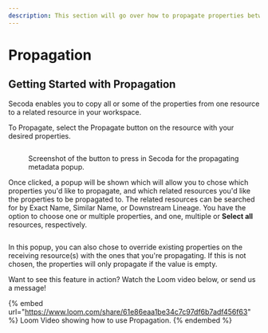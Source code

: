 ```yaml
---
description: This section will go over how to propagate properties between resources.
---
```


# Propagation

## Getting Started with Propagation

Secoda enables you to copy all or some of the properties from one resource to a related resource in your workspace.

To Propagate, select the Propagate button on the resource with your desired properties.

<figure><img src="https://secoda-public-media-assets.s3.amazonaws.com/Screenshot%202023-04-03%20at%204.18.10%20PM%20(1).png" alt=""><figcaption><p>Screenshot of the button to press in Secoda for the propagating metadata popup.</p></figcaption></figure>

Once clicked, a popup will be shown which will allow you to chose which properties you'd like to propagate, and which related resources you'd like the properties to be propagated to. The related resources can be searched for by Exact Name, Similar Name, or Downstream Lineage. You have the option to choose one or multiple properties, and one, multiple or **Select all** resources, respectively.

<figure><img src="https://secoda-public-media-assets.s3.amazonaws.com/e5bf1716-a7fe-47b0-b6df-86db972a5c9e.gif" alt=""><figcaption></figcaption></figure>

In this popup, you can also chose to override existing properties on the receiving resource(s) with the ones that you're propagating. If this is not chosen, the properties will only propagate if the value is empty.

Want to see this feature in action? Watch the Loom video below, or send us a message!

{% embed url="https://www.loom.com/share/61e86eaa1be34c7c97df6b7adf456f63" %}
Loom Video showing how to use Propagation.
{% endembed %}
